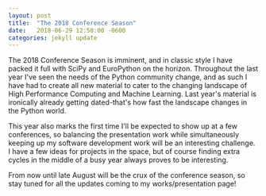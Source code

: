 ```yaml
---
layout: post
title:  "The 2018 Conference Season"
date:   2018-06-29 12:50:00 -0600
categories: jekyll update
---
```


The 2018 Conference Season is imminent, and in classic style I have packed it full with SciPy and EuroPython on the horizon.  Throughout the last year I've seen the needs of the Python community change, and as such I have had to create all new material to cater to the changing landscape of High Performance Computing and Machine Learning. Last year's material is ironically already getting dated-that's how fast the landscape changes in the Python world.

This year also marks the first time I'll be expected to show up at a few conferences, so balancing the presentation work while simultaneously keeping up my software development work will be an interesting challenge.  I have a few ideas for projects in the space, but of course finding extra cycles in the middle of a busy year always proves to be interesting.

From now until late August will be the crux of the conference season, so stay tuned for all the updates coming to my works/presentation page!
